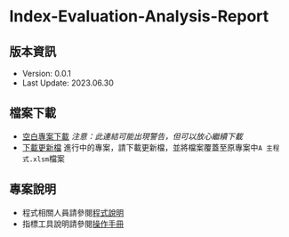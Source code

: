# Index-Evaluation-Analysis-Report

## 版本資訊

- Version: 0.0.1
- Last Update: 2023.06.30

## 檔案下載

- [空白專案下載](https://downgit.github.io/#/home?url=https://github.com/chenshenyi/Index-Evaluation-Analysis-Report/tree/vbs-project/%E6%8C%87%E6%A8%99%E5%A0%B1%E5%91%8A%E6%9B%B8%E8%87%AA%E5%8B%95%E5%8C%96%E7%A8%8B%E5%BC%8F)
*注意：此連結可能出現警告，但可以放心繼續下載*
- [下載更新檔](/src/)
進行中的專案，請下載更新檔，並將檔案覆蓋至原專案中`A 主程式.xlsm`檔案

## 專案說明

- 程式相關人員請參閱[程式說明](/src/README.md)
- 指標工具說明請參閱[操作手冊](/指標報告書自動化範例檔案/指標工具說明.docx)
